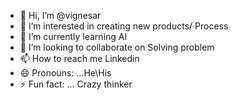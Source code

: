 - 👋 Hi, I’m @vignesar
- 👀 I’m interested in creating new products/ Process
- 🌱 I’m currently learning AI
- 💞️ I’m looking to collaborate on Solving problem
- 📫 How to reach me Linkedin
- 😄 Pronouns: ...He\His
- ⚡ Fun fact: ... Crazy thinker

<!---
vignesar/vignesar is a ✨ special ✨ repository because its `README.md` (this file) appears on your GitHub profile.
You can click the Preview link to take a look at your changes.
--->
